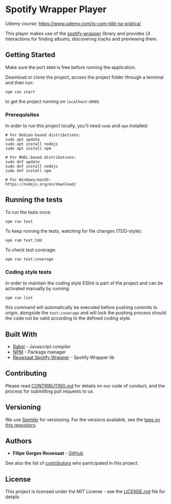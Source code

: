 # Spotify Wrapper Player
Udemy course: https://www.udemy.com/js-com-tdd-na-pratica/

This player makes use of the [spotify-wrapper](https://github.com/filipegorges/spotify-wrapper) library and provides UI interactions for finding albums, discovering tracks and previewing them.

## Getting Started
Make sure the port ```8080``` is free before running the application.

Download or clone the project, access the project folder through a terminal and then run:

```
npm run start
```
to get the project running on ```localhost:8080```.

### Prerequisites

In order to run this project locally, you'll need ```node``` and ```npm``` installed:

```
# For Debian-based distributions:
sudo apt update
sudo apt install nodejs
sudo apt install npm

# For RHEL-based distributions:
sudo dnf update
sudo dnf install nodejs
sudo dnf install npm

# For Windows/macOS:
https://nodejs.org/en/download/
```

## Running the tests

To run the tests once:

```
npm run test
```

To keep running the tests, watching for file changes (TDD-style):
```
npm rum test:tdd
```

To check test coverage:
```
npm run test:coverage
```

### Coding style tests

In order to maintain the coding style ESlint is part of the project and can be activated manually by running:

```
npm run lint
```
this command will automatically be executed before pushing commits to origin, alongside the ```test:coverage``` and will lock the pushing process should the code not be valid according to the defined coding style.

## Built With

* [Babel](https://babeljs.io/) - Javascript compiler
* [NPM](https://www.npmjs.com/) - Package manager
* [Reuwsaat Spotify Wrapper](https://www.npmjs.com/package/reuwsaat-spotify-wrapper) - Spotify Wrapper lib

## Contributing

Please read [CONTRIBUTING.md](https://gist.github.com/PurpleBooth/b24679402957c63ec426) for details on our code of conduct, and the process for submitting pull requests to us.

## Versioning

We use [SemVer](http://semver.org/) for versioning. For the versions available, see the [tags on this repository](https://github.com/your/project/tags).

## Authors

* **Filipe Gorges Reuwsaat** - [GitHub](https://github.com/filipegorges)

See also the list of [contributors](https://github.com/your/project/contributors) who participated in this project.

## License

This project is licensed under the MIT License - see the [LICENSE.md](LICENSE.md) file for details